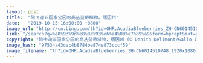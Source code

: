 ```yaml
---
layout: post
title:  "阿卡迪亚国家公园的高丛蓝莓植物，缅因州"
date:   "2019-10-15 16:00:00 +0800"
image_url: "http://cn.bing.com/th?id=OHR.AcadiaBlueberries_ZH-CN6014510748_1920x1080.jpg&rf=LaDigue_1920x1080.jpg&pid=hp"
link: "/search?q=%e8%93%9d%e8%8e%93%e6%a4%8d%e7%89%a9&form=hpcapt&mkt=zh-cn"
copyright: "阿卡迪亚国家公园的高丛蓝莓植物，缅因州 (© Danita Delimont/Gallo Images/Getty Images Plus)"
image_hash: "97534a43cac4b8784be874e873cccf59"
image_filename: "th?id=OHR.AcadiaBlueberries_ZH-CN6014510748_1920x1080.jpg&rf=LaDigue_1920x1080.jpg&pid=hp"
---
```


